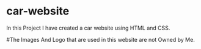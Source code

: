 # car-website
In this Project I have created a car website using HTML and CSS.  


#The Images And Logo that are used in this website are not Owned by Me.
